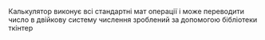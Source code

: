 Калькулятор виконує всі стандартні мат операції і може переводити число в двійкову систему числення зроблений за допомогою бібліотеки ткінтер
